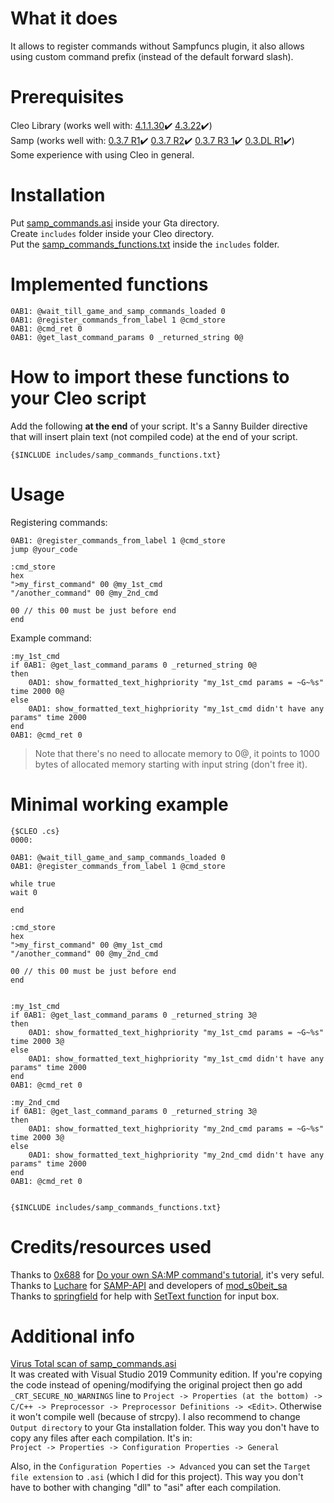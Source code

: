 # What it does
It allows to register commands without Sampfuncs plugin, it also allows using custom command prefix (instead of the default forward slash).  


# Prerequisites
Cleo Library (works well with: [4.1.1.30](https://cleo.li/cleo4/CLEO4.1_setup.exe):heavy_check_mark: [4.3.22](https://cleo.li/cleo4/CLEO4_setup.exe):heavy_check_mark:)  
Samp (works well with: [0.3.7 R1](http://files.sa-mp.com/sa-mp-0.3.7-install.exe):heavy_check_mark: [0.3.7 R2](http://files.sa-mp.com/sa-mp-0.3.7-R2-install.exe):heavy_check_mark: [0.3.7 R3 1](http://files.sa-mp.com/sa-mp-0.3.7-R3-1-install.exe):heavy_check_mark: [0.3.DL R1](http://files.sa-mp.com/sa-mp-0.3.DL-R1-install.exe):heavy_check_mark:)  
Some experience with using Cleo in general.  


# Installation
Put [samp_commands.asi](https://github.com/michalmonday/samp_commands/raw/master/samp_commands.asi) inside your Gta directory.  
Create `includes` folder inside your Cleo directory.  
Put the [samp_commands_functions.txt](https://github.com/michalmonday/samp_commands/raw/master/samp_commands_functions.txt) inside the `includes` folder.  


# Implemented functions  
```
0AB1: @wait_till_game_and_samp_commands_loaded 0
0AB1: @register_commands_from_label 1 @cmd_store
0AB1: @cmd_ret 0
0AB1: @get_last_command_params 0 _returned_string 0@ 
```

# How to import these functions to your Cleo script
Add the following **at the end** of your script. It's a Sanny Builder directive that will insert plain text (not compiled code) at the end of your script.  
```
{$INCLUDE includes/samp_commands_functions.txt}
```

# Usage   
Registering commands:  
```
0AB1: @register_commands_from_label 1 @cmd_store
jump @your_code

:cmd_store
hex
">my_first_command" 00 @my_1st_cmd     
"/another_command" 00 @my_2nd_cmd

00 // this 00 must be just before end
end
```

Example command:  
```
:my_1st_cmd
if 0AB1: @get_last_command_params 0 _returned_string 0@
then
    0AD1: show_formatted_text_highpriority "my_1st_cmd params = ~G~%s" time 2000 0@
else 
    0AD1: show_formatted_text_highpriority "my_1st_cmd didn't have any params" time 2000
end
0AB1: @cmd_ret 0
```

> Note that there's no need to allocate memory to 0@, it points to 1000 bytes of allocated memory starting with input string (don't free it).  


# Minimal working example  
```
{$CLEO .cs}
0000:

0AB1: @wait_till_game_and_samp_commands_loaded 0
0AB1: @register_commands_from_label 1 @cmd_store

while true 
wait 0 

end

:cmd_store
hex
">my_first_command" 00 @my_1st_cmd     
"/another_command" 00 @my_2nd_cmd

00 // this 00 must be just before end
end


:my_1st_cmd
if 0AB1: @get_last_command_params 0 _returned_string 3@
then
    0AD1: show_formatted_text_highpriority "my_1st_cmd params = ~G~%s" time 2000 3@
else 
    0AD1: show_formatted_text_highpriority "my_1st_cmd didn't have any params" time 2000
end
0AB1: @cmd_ret 0

:my_2nd_cmd
if 0AB1: @get_last_command_params 0 _returned_string 3@
then
    0AD1: show_formatted_text_highpriority "my_2nd_cmd params = ~G~%s" time 2000 3@
else 
    0AD1: show_formatted_text_highpriority "my_2nd_cmd didn't have any params" time 2000
end
0AB1: @cmd_ret 0


{$INCLUDE includes/samp_commands_functions.txt}
```


# Credits/resources used
Thanks to [0x688](http://ugbase.eu/index.php?members/0x688.2/) for [Do your own SA:MP command's tutorial](http://ugbase.eu/index.php?threads/do-your-own-sa-mp-commands.18694/), it's very seful.  
Thanks to [Luchare](https://github.com/LUCHARE/) for [SAMP-API](https://github.com/BlastHackNet/SAMP-API) and developers of [mod_s0beit_sa](https://github.com/BlastHackNet/mod_s0beit_sa-1)  
Thanks to [springfield](http://ugbase.eu/index.php?members/springfield.56/) for help with [SetText function](http://ugbase.eu/index.php?threads/set-or-clear-chat-input-text.20795/#post-121558) for input box.  


# Additional info
[Virus Total scan of samp_commands.asi](https://www.virustotal.com/gui/file/b50a0ba3e6a5ee21d66f29068f2c56f8c446a71af7b44f1b637043846b090c4e/detection)  
It was created with Visual Studio 2019 Community edition. If you're copying the code instead of opening/modifying the original project then go add `_CRT_SECURE_NO_WARNINGS` line to `Project -> Properties (at the bottom) -> C/C++ -> Preprocessor -> Preprocessor Definitions -> <Edit>`. Otherwise it won't compile well (because of strcpy). I also recommend to change `Output directory` to your Gta installation folder. This way you don't have to copy any files after each compilation. It's in:  
`Project -> Properties -> Configuration Properties -> General`

Also, in the `Configuration Poperties -> Advanced` you can set the `Target file extension` to `.asi` (which I did for this project). This way you don't have to bother with changing "dll" to "asi" after each compilation.  